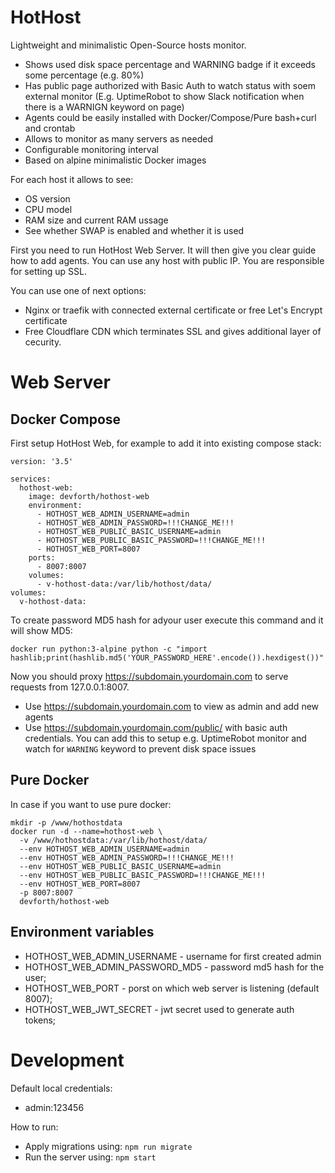 # HotHost

Lightweight and minimalistic Open-Source hosts monitor. 

* Shows used disk space percentage and WARNING badge if it exceeds some percentage (e.g. 80%)
* Has public page authorized with Basic Auth to watch status with soem external monitor (E.g. UptimeRobot to show Slack notification when there is a WARNIGN keyword on page)
* Agents could be easily installed with Docker/Compose/Pure bash+curl and crontab
* Allows to monitor as many servers as needed
* Configurable monitoring interval
* Based on alpine minimalistic Docker images

For each host it allows to see:

* OS version
* CPU model
* RAM size and current RAM ussage
* See whether SWAP is enabled and whether it is used


First you need to run HotHost Web Server. It will then give you clear guide how to add agents. 
You can use any host with public IP. You are responsible for setting up SSL. 

You can use one of next options:
- Nginx or traefik with connected external certificate or free Let's Encrypt certificate
- Free Cloudflare CDN which terminates SSL and gives additional layer of cecurity.


# Web Server

## Docker Compose

First setup HotHost Web, for example to add it into existing compose stack:

```
version: '3.5'

services:
  hothost-web:
    image: devforth/hothost-web
    environment:
      - HOTHOST_WEB_ADMIN_USERNAME=admin
      - HOTHOST_WEB_ADMIN_PASSWORD=!!!CHANGE_ME!!!
      - HOTHOST_WEB_PUBLIC_BASIC_USERNAME=admin
      - HOTHOST_WEB_PUBLIC_BASIC_PASSWORD=!!!CHANGE_ME!!!
      - HOTHOST_WEB_PORT=8007
    ports:
      - 8007:8007
    volumes:
      - v-hothost-data:/var/lib/hothost/data/
volumes:
  v-hothost-data:
```

To create password MD5 hash for adyour user execute this command and it will show MD5:

```
docker run python:3-alpine python -c "import hashlib;print(hashlib.md5('YOUR_PASSWORD_HERE'.encode()).hexdigest())"
```

Now you should proxy https://subdomain.yourdomain.com to serve requests from 127.0.0.1:8007.

* Use https://subdomain.yourdomain.com to view as admin and add new agents
* Use https://subdomain.yourdomain.com/public/ with basic auth credentials. You can add this to setup e.g. UptimeRobot monitor and watch for `WARNING` keyword to prevent disk space issues

## Pure Docker

In case if you want to use pure docker:

```
mkdir -p /www/hothostdata
docker run -d --name=hothost-web \
  -v /www/hothostdata:/var/lib/hothost/data/
  --env HOTHOST_WEB_ADMIN_USERNAME=admin
  --env HOTHOST_WEB_ADMIN_PASSWORD=!!!CHANGE_ME!!!
  --env HOTHOST_WEB_PUBLIC_BASIC_USERNAME=admin
  --env HOTHOST_WEB_PUBLIC_BASIC_PASSWORD=!!!CHANGE_ME!!!
  --env HOTHOST_WEB_PORT=8007
  -p 8007:8007
  devforth/hothost-web
```

## Environment variables
- HOTHOST_WEB_ADMIN_USERNAME - username for first created admin
- HOTHOST_WEB_ADMIN_PASSWORD_MD5 - password md5 hash for the user;
- HOTHOST_WEB_PORT - porst on which web server is listening (default 8007);
- HOTHOST_WEB_JWT_SECRET - jwt secret used to generate auth tokens;

# Development


Default local credentials:
- admin:123456

How to run:
- Apply migrations using: `npm run migrate`
- Run the server using: `npm start`
